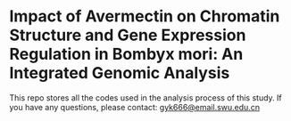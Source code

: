 # Impact of Avermectin on Chromatin Structure and Gene Expression Regulation in Bombyx mori: An Integrated Genomic Analysis

This repo stores all the codes used in the analysis process of this study. If you have any questions, please contact: gyk666@email.swu.edu.cn